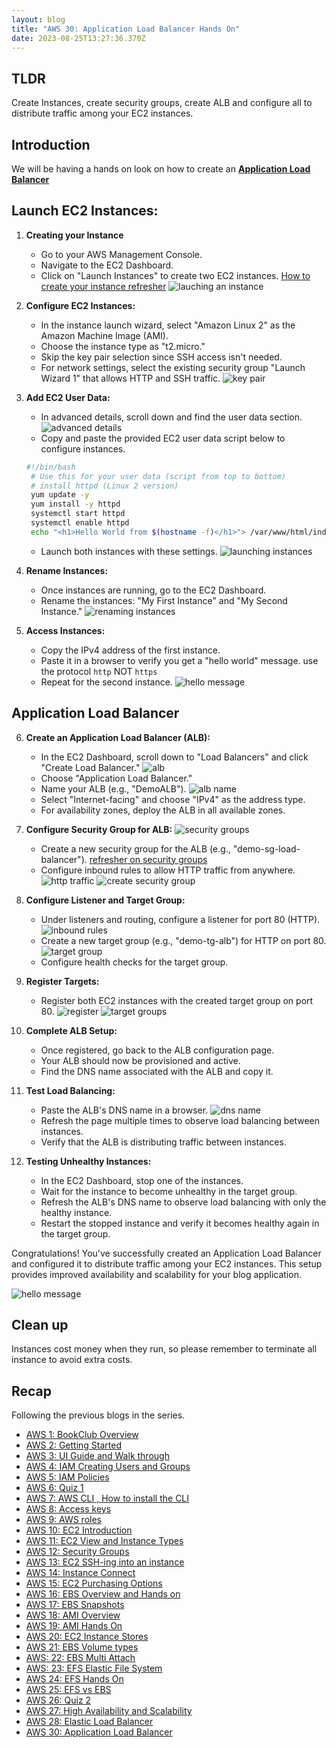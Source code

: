```yaml
---
layout: blog
title: "AWS 30: Application Load Balancer Hands On"
date: 2023-08-25T13:27:36.370Z
---
```


## TLDR
Create Instances, create security groups, create ALB and configure all to distribute traffic among your EC2 instances. 

## Introduction
We will be having a hands on look on how to create an [**Application Load Balancer**](https://magicishaqblog.netlify.app/ApplicationLoadBalancer/2023-08-18-aws-29-applicaton-load-balancer/)


## Launch EC2 Instances:
1. **Creating your Instance**   
    - Go to your AWS Management Console.
   - Navigate to the EC2 Dashboard.
   - Click on "Launch Instances" to create two EC2 instances. 
   [How to create your instance refresher](https://magicishaqblog.netlify.app/2023-02-24-aws-10-EC2/#instance)
![lauching an instance](/blog/src/images/30/alb1.png)

2. **Configure EC2 Instances:**
   - In the instance launch wizard, select "Amazon Linux 2" as the Amazon Machine Image (AMI).
   - Choose the instance type as "t2.micro."
   - Skip the key pair selection since SSH access isn't needed.
   - For network settings, select the existing security group "Launch Wizard 1" that allows HTTP and SSH traffic.
   ![key pair](/blog/src/images/30/alb2.png)

3. **Add EC2 User Data:**
   - In advanced details, scroll down and find the user data section.
   ![advanced details](/blog/src/images/30/alb3.png)
   - Copy and paste the provided EC2 user data script below to configure instances.
   ```bash
   #!/bin/bash
    # Use this for your user data (script from top to bottom)
    # install httpd (Linux 2 version)
    yum update -y
    yum install -y httpd
    systemctl start httpd
    systemctl enable httpd
    echo "<h1>Hello World from $(hostname -f)</h1>"> /var/www/html/index.html
   ```
   - Launch both instances with these settings.
   ![launching instances](/blog/src/images/30/alb5.png)

4. **Rename Instances:**
   - Once instances are running, go to the EC2 Dashboard.
   - Rename the instances: "My First Instance" and "My Second Instance."
   ![renaming instances](/blog/src/images/30/alb6.png)

5. **Access Instances:**
   - Copy the IPv4 address of the first instance.
   - Paste it in a browser to verify you get a "hello world" message. use the protocol `http` NOT `https`
   - Repeat for the second instance.
   ![hello message](/blog/src/images/30/alb7.png)

## Application Load Balancer

6. **Create an Application Load Balancer (ALB):**
   - In the EC2 Dashboard, scroll down to "Load Balancers" and click "Create Load Balancer."
   ![alb](/blog/src/images/30/alb8.png)
   - Choose "Application Load Balancer."
   - Name your ALB (e.g., "DemoALB").
   ![alb name](/blog/src/images/30/alb9.png)
   - Select "Internet-facing" and choose "IPv4" as the address type.
   - For availability zones, deploy the ALB in all available zones.

7. **Configure Security Group for ALB:**
   ![security groups](/blog/src/images/30/alb10.png)
   - Create a new security group for the ALB (e.g., "demo-sg-load-balancer"). [refresher on security groups](https://magicishaqblog.netlify.app/2023-03-10-aws-12-security-groups)
   - Configure inbound rules to allow HTTP traffic from anywhere.
   ![http traffic](/blog/src/images/30/alb11.png)
   ![create security group](/blog/src/images/30/alb13.png)

8. **Configure Listener and Target Group:**
   - Under listeners and routing, configure a listener for port 80 (HTTP).
   ![inbound rules](/blog/src/images/30/alb12.png)
   - Create a new target group (e.g., "demo-tg-alb") for HTTP on port 80.
    ![target group](/blog/src/images/30/alb15.png)
   - Configure health checks for the target group.

9. **Register Targets:**
   - Register both EC2 instances with the created target group on port 80.
   ![register](/blog/src/images/30/alb16.png)
    ![target groups](/blog/src/images/30/alb17.png)

10. **Complete ALB Setup:**
    - Once registered, go back to the ALB configuration page.
    - Your ALB should now be provisioned and active.
    - Find the DNS name associated with the ALB and copy it.
11. **Test Load Balancing:**
    - Paste the ALB's DNS name in a browser.
![dns name](/blog/src/images/30/alb20.png)
    - Refresh the page multiple times to observe load balancing between instances.
    - Verify that the ALB is distributing traffic between instances.

12. **Testing Unhealthy Instances:**
    - In the EC2 Dashboard, stop one of the instances.
    - Wait for the instance to become unhealthy in the target group.
    - Refresh the ALB's DNS name to observe load balancing with only the healthy instance.
    - Restart the stopped instance and verify it becomes healthy again in the target group.

Congratulations! You've successfully created an Application Load Balancer and configured it to distribute traffic among your EC2 instances. This setup provides improved availability and scalability for your blog application.


![hello message](/blog/src/images/30/7.png)

## Clean up
Instances cost money when they run, so please remember to terminate all instance to avoid extra costs. 


## Recap

Following the previous blogs in the series.


- [AWS 1: BookClub Overview](https://magicishaqblog.netlify.app/aws/)
- [AWS 2: Getting Started](https://magicishaqblog.netlify.app/2023-01-23-aws-2-getting-started/)
- [AWS 3: UI Guide and Walk through](https://magicishaqblog.netlify.app/2023-01-27-aws-3-UI-guide-and-walkthrough)
- [AWS 4: IAM Creating Users and Groups](https://magicishaqblog.netlify.app/2023-01-28-aws-4-IAM)
- [AWS 5: IAM Policies](https://magicishaqblog.netlify.app/2023-02-03-aws-5-IAM-polices)
- [AWS 6: Quiz 1 ](https://magicishaqblog.netlify.app/aws-quiz-one)
- [AWS 7: AWS CLI , How to install the CLI](https://magicishaqblog.netlify.app/2023-10-03-aws-7-cli)
- [AWS 8: Access keys](https://magicishaqblog.netlify.app/2023-10-03-aws-8-access-keys)
- [AWS 9: AWS roles](https://magicishaqblog.netlify.app/2023-02-17-aws-9-roles)
- [AWS 10: EC2 Introduction](https://magicishaqblog.netlify.app/2023-02-24-aws-10-EC2/)
- [AWS 11: EC2 View and Instance Types](https://magicishaqblog.netlify.app/2023-03-03-aws-11-EC2-View-and-instance-types)
- [AWS 12: Security Groups](https://magicishaqblog.netlify.app/2023-03-10-aws-12-security-groups)
- [AWS 13: EC2 SSH-ing into an instance](https://magicishaqblog.netlify.app/2023-03-17-aws-13-ssh)
- [AWS 14: Instance Connect](https://magicishaqblog.netlify.app/2023-03-24-aws-14-instance-connect)
- [AWS 15: EC2 Purchasing Options](https://magicishaqblog.netlify.app/2023-03-31-aws-15-EC2-purchasing-options)
- [AWS 16: EBS Overview and Hands on](https://magicishaqblog.netlify.app/2023-04-14-aws-16-EBS-Overview-and-Hands-On)
- [AWS 17: EBS Snapshots](https://magicishaqblog.netlify.app/2023-04-21-aws-17-ebs-snapshots)
- [AWS 18: AMI Overview](https://magicishaqblog.netlify.app/2023-04-28-aws-18-ami)
- [AWS 19: AMI Hands On](https://magicishaqblog.netlify.app/2023-06-02-aws-19-AMI-Hands-On)
- [AWS 20: EC2 Instance Stores](https://magicishaqblog.netlify.app/2023-06-09-aws-20-EC2-Instance-Store)
- [AWS 21: EBS Volume types](https://magicishaqblog.netlify.app/2023-06-16-aws-21-EBS-volume-types)
- [AWS: 22: EBS Multi Attach](https://magicishaqblog.netlify.app/2023-06-23-aws-22-EBS-Multi-Attach)
- [AWS: 23: EFS Elastic File System](https://magicishaqblog.netlify.app/2023-06-30-aws-23-EFS-Elastic-File-System)
- [AWS 24: EFS Hands On](https://magicishasblog.netlify.app/2023-07-07-aws-24-EFS-Hands-On)
- [AWS 25: EFS vs EBS](https://magicishasblog.netlify.app/2023-07-14-aws-25-EFS-vs-EBS)
- [AWS 26: Quiz 2](https://magicishaqblog.netlify.app/quiz-2/2023-07-21-aws-26-quiz-2/)
- [AWS 27: High Availability and Scalability ](https://magicishaqblog.netlify.app/section6/2023-07-28-high_availability_and_scalability/)
- [AWS 28: Elastic Load Balancer](https://magicishaqblog.netlify.app/ElasticLoadBalancing/2023-08-11-aws-28-elastic-load-balancing/)
- [AWS 30: Application Load Balancer](https://magicishaqblog.netlify.app/ApplicationLoadBalancer/2023-08-18-aws-29-applicaton-load-balancer/)


